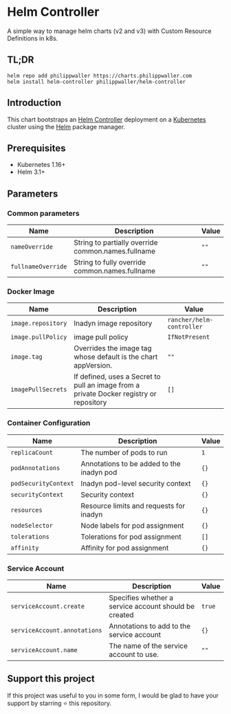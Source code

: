 # Helm Controller

A simple way to manage helm charts (v2 and v3) with Custom Resource Definitions in k8s.


## TL;DR

```console
helm repo add philippwaller https://charts.philippwaller.com
helm install helm-controller philippwaller/helm-controller
```


## Introduction

This chart bootstraps an [Helm Controller](https://github.com/k3s-io/helm-controller) deployment on a [Kubernetes](https://kubernetes.io) cluster using the [Helm](https://helm.sh) package manager.


## Prerequisites

- Kubernetes 1.16+
- Helm 3.1+


## Parameters

### Common parameters

| Name               | Description                                        | Value |
| ------------------ | -------------------------------------------------- | ----- |
| `nameOverride`     | String to partially override common.names.fullname | `""`  |
| `fullnameOverride` | String to fully override common.names.fullname     | `""`  |


### Docker Image

| Name               | Description                                                                             | Value                     |
| ------------------ | --------------------------------------------------------------------------------------- | ------------------------- |
| `image.repository` | Inadyn image repository                                                                 | `rancher/helm-controller` |
| `image.pullPolicy` | image pull policy                                                                       | `IfNotPresent`            |
| `image.tag`        | Overrides the image tag whose default is the chart appVersion.                          | `""`                      |
| `imagePullSecrets` | If defined, uses a Secret to pull an image from a private Docker registry or repository | `[]`                      |


### Container Configuration

| Name                 | Description                               | Value |
| -------------------- | ----------------------------------------- | ----- |
| `replicaCount`       | The number of pods to run                 | `1`   |
| `podAnnotations`     | Annotations to be added to the inadyn pod | `{}`  |
| `podSecurityContext` | Inadyn pod-level security context         | `{}`  |
| `securityContext`    | Security context                          | `{}`  |
| `resources`          | Resource limits and requests for inadyn   | `{}`  |
| `nodeSelector`       | Node labels for pod assignment            | `{}`  |
| `tolerations`        | Tolerations for pod assignment            | `[]`  |
| `affinity`           | Affinity for pod assignment               | `{}`  |


### Service Account

| Name                         | Description                                           | Value  |
| ---------------------------- | ----------------------------------------------------- | ------ |
| `serviceAccount.create`      | Specifies whether a service account should be created | `true` |
| `serviceAccount.annotations` | Annotations to add to the service account             | `{}`   |
| `serviceAccount.name`        | The name of the service account to use.               | `""`   |


## Support this project
If this project was useful to you in some form, I would be glad to have your support by starring ⭐️ this repository.
